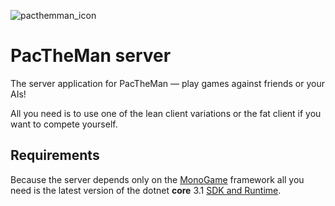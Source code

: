 ![pacthemman_icon](Assets/PacTheMan.ico)
# PacTheMan server
The server application for PacTheMan — play games against friends or your AIs!

All you need is to use one of the lean client variations or the fat client if you want to compete yourself.

## Requirements
Because the server depends only on the [MonoGame](https://www.monogame.net) framework all you need is the latest version of the dotnet **core** 3.1 [SDK and Runtime](https://dotnet.microsoft.com/download/dotnet/3.1).
